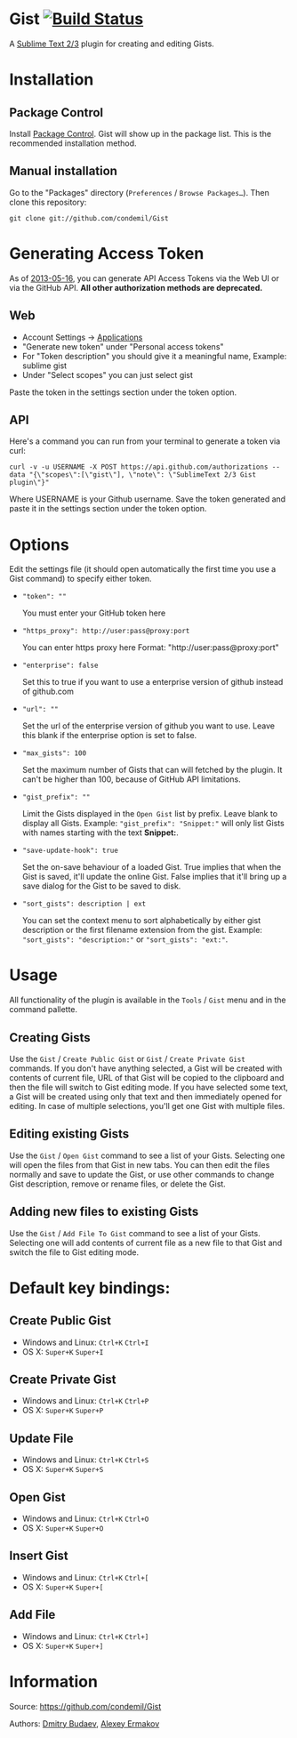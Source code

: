 # Gist [![Build Status](https://travis-ci.org/condemil/Gist.svg?branch=master)](https://travis-ci.org/condemil/Gist)

A [Sublime Text 2/3](http://www.sublimetext.com/) plugin for creating and editing Gists.


# Installation

## Package Control

Install [Package Control](http://wbond.net/sublime_packages/package_control). Gist will show up in the package list. This is the recommended installation method.

## Manual installation

Go to the "Packages" directory (`Preferences` / `Browse Packages…`). Then clone this repository:

    git clone git://github.com/condemil/Gist


# Generating Access Token

As of [2013-05-16](https://github.com/blog/1509-personal-api-tokens), you can generate API Access Tokens via the Web UI or via the GitHub API.
**All other authorization methods are deprecated.**

## Web
* Account Settings -> [Applications](https://github.com/settings/applications)
* "Generate new token" under "Personal access tokens"
* For "Token description" you should give it a meaningful name, Example: sublime gist
* Under "Select scopes" you can just select gist

Paste the token in the settings section under the token option.

## API

Here's a command you can run from your terminal to generate a token via curl:

    curl -v -u USERNAME -X POST https://api.github.com/authorizations --data "{\"scopes\":[\"gist\"], \"note\": \"SublimeText 2/3 Gist plugin\"}"

Where USERNAME is your Github username. Save the token generated and paste it in the settings section under the token option.


# Options

Edit the settings file (it should open automatically the first time you use a Gist command) to specify either token.

*   `"token": ""`

    You must enter your GitHub token here

*   `"https_proxy": http://user:pass@proxy:port`

    You can enter https proxy here
    Format: "http://user:pass@proxy:port"

*   `"enterprise": false`

    Set this to true if you want to use a enterprise version of github instead of github.com

*   `"url": ""`

    Set the url of the enterprise version of github you want to use. Leave this blank if the enterprise option is set to false.

*   `"max_gists": 100`

    Set the maximum number of Gists that can will fetched by the plugin. It can't be higher than 100, because of GitHub API limitations.

* `"gist_prefix": ""`

    Limit the Gists displayed in the `Open Gist` list by prefix. Leave blank to display all Gists. Example: `"gist_prefix": "Snippet:"` will only list Gists with names starting with the text **Snippet:**.

* `"save-update-hook": true`

    Set the on-save behaviour of a loaded Gist. True implies that when the Gist is saved, it'll update the online Gist. False implies that it'll bring up a save dialog for the Gist to be saved to disk.

* `"sort_gists": description | ext`

    You can set the context menu to sort alphabetically by either gist description or the first filename extension from the gist. Example: `"sort_gists": "description:"` or `"sort_gists": "ext:"`. 


# Usage

All functionality of the plugin is available in the `Tools` / `Gist` menu and in the command pallette.

## Creating Gists

Use the `Gist` / `Create Public Gist` or `Gist` / `Create Private Gist` commands. If you don't have anything selected, a Gist will be created with contents of current file, URL of that Gist will be copied to the clipboard and then the file will switch to Gist editing mode. If you have selected some text, a Gist will be created using only that text and then immediately opened for editing. In case of multiple selections, you'll get one Gist with multiple files.

## Editing existing Gists

Use the `Gist` / `Open Gist` command to see a list of your Gists. Selecting one will open the files from that Gist in new tabs. You can then edit the files normally and save to update the Gist, or use other commands to change Gist description, remove or rename files, or delete the Gist.


## Adding new files to existing Gists

Use the `Gist` / `Add File To Gist` command to see a list of your Gists. Selecting one will add contents of current file as a new file to that Gist and switch the file to Gist editing mode.


# Default key bindings:

## Create Public Gist

* Windows and Linux: `Ctrl+K` `Ctrl+I`
* OS X: `Super+K` `Super+I`

## Create Private Gist

* Windows and Linux: `Ctrl+K` `Ctrl+P`
* OS X: `Super+K` `Super+P`

## Update File

* Windows and Linux: `Ctrl+K` `Ctrl+S`
* OS X: `Super+K` `Super+S`

## Open Gist

* Windows and Linux: `Ctrl+K` `Ctrl+O`
* OS X: `Super+K` `Super+O`

## Insert Gist

* Windows and Linux: `Ctrl+K` `Ctrl+[`
* OS X: `Super+K` `Super+[`

## Add File

* Windows and Linux: `Ctrl+K` `Ctrl+]`
* OS X: `Super+K` `Super+]`

# Information

Source: https://github.com/condemil/Gist

Authors: [Dmitry Budaev](https://github.com/condemil/), [Alexey Ermakov](https://github.com/technocoreai)
